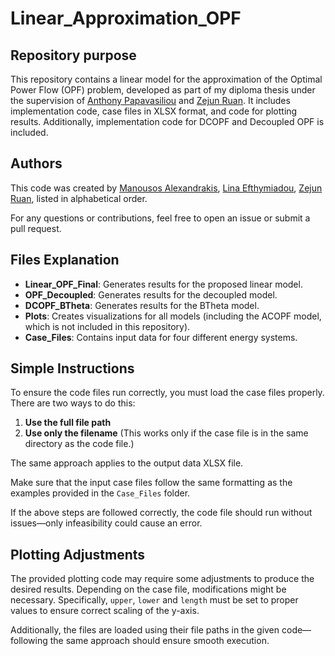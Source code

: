 # Linear_Approximation_OPF

## Repository purpose
This repository contains a linear model for the approximation of the Optimal Power Flow (OPF) problem, developed as part of my diploma thesis under the supervision of [Anthony Papavasiliou](https://ap-rg.eu/) and [Zejun Ruan](https://github.com/zejunr). It includes implementation code, case files in XLSX format, and code for plotting results. Additionally, implementation code for DCOPF and Decoupled OPF is included.

## Authors
This code was created by [Manousos Alexandrakis](https://github.com/ManousosAlexandrakis), [Lina Efthymiadou](https://github.com/lina-efthymiadou), [Zejun Ruan](https://github.com/zejunr), listed in alphabetical order.

For any questions or contributions, feel free to open an issue or submit a pull request.

## Files Explanation

- **Linear_OPF_Final**: Generates results for the proposed linear model.  
- **OPF_Decoupled**: Generates results for the decoupled model.  
- **DCOPF_BTheta**: Generates results for the BTheta model.  
- **Plots**: Creates visualizations for all models (including the ACOPF model, which is not included in this repository).  
- **Case_Files**: Contains input data for four different energy systems.  


## Simple Instructions

To ensure the code files run correctly, you must load the case files properly. There are two ways to do this:

1. **Use the full file path**  
2. **Use only the filename** (This works only if the case file is in the same directory as the code file.)  

The same approach applies to the output data XLSX file.  

Make sure that the input case files follow the same formatting as the examples provided in the `Case_Files` folder.


If the above steps are followed correctly, the code file should run without issues—only infeasibility could cause an error.

## Plotting Adjustments

The provided plotting code may require some adjustments to produce the desired results. Depending on the case file, modifications might be necessary. Specifically, `upper`, `lower` and `length` must be set to proper values to ensure correct scaling of the y-axis.  

Additionally, the files are loaded using their file paths in the given code—following the same approach should ensure smooth execution.

